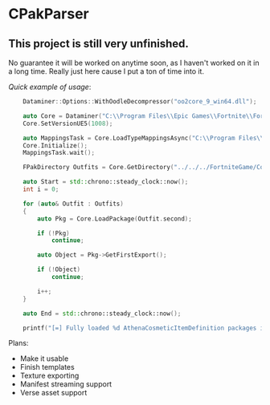 # CPakParser

## This project is still very unfinished. 

No guarantee it will be worked on anytime soon, as I haven't worked on it in a long time. Really just here cause I put a ton of time into it.

*Quick example of usage*:

```cpp
	Dataminer::Options::WithOodleDecompressor("oo2core_9_win64.dll");

	auto Core = Dataminer("C:\\Program Files\\Epic Games\\Fortnite\\FortniteGame\\Content\\Paks");
	Core.SetVersionUE5(1008);

	auto MappingsTask = Core.LoadTypeMappingsAsync("C:\\Program Files\\Epic Games\\Fortnite\\FortniteGame\\Binaries\\Win64\\Mappings.usmap");
	Core.Initialize();
	MappingsTask.wait();

	FPakDirectory Outfits = Core.GetDirectory("../../../FortniteGame/Content/Athena/Items/Cosmetics/Characters/"); // TODO: resolve mount point in function

	auto Start = std::chrono::steady_clock::now();
	int i = 0;

	for (auto& Outfit : Outfits)
	{
		auto Pkg = Core.LoadPackage(Outfit.second);

		if (!Pkg)
			continue;

		auto Object = Pkg->GetFirstExport();

		if (!Object)
			continue;

		i++;
	}

	auto End = std::chrono::steady_clock::now();

	printf("[=] Fully loaded %d AthenaCosmeticItemDefinition packages in %.02f ms\n", i, (End - Start).count() / 1000000.);
```

Plans:
* Make it usable
* Finish templates
* Texture exporting
* Manifest streaming support
* Verse asset support
